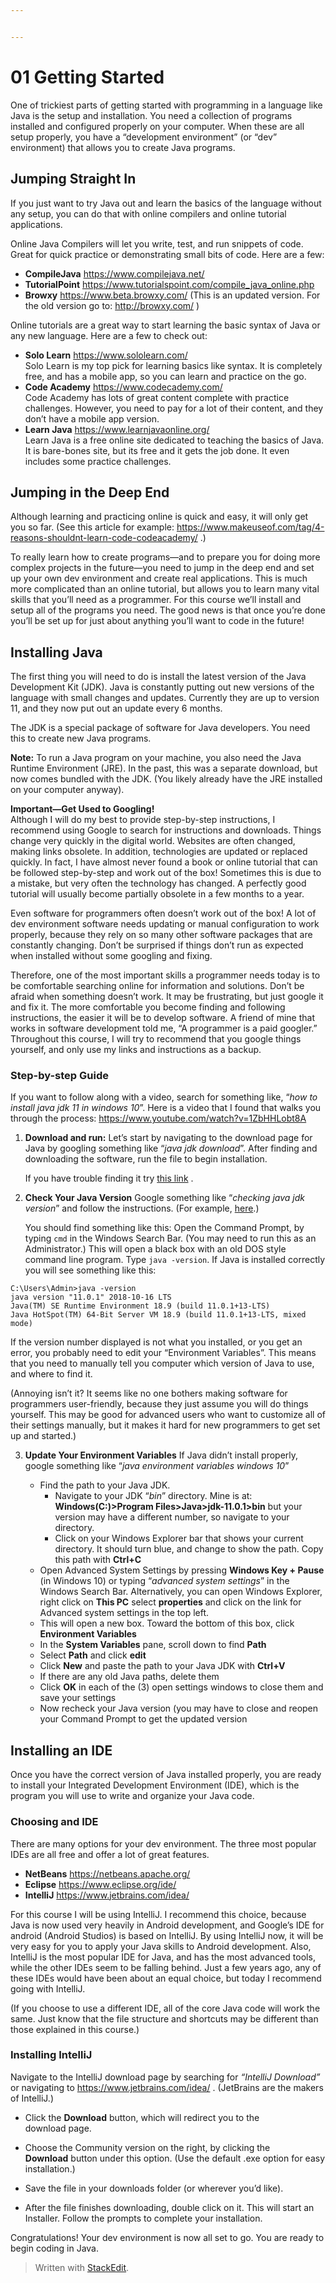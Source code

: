 ```yaml
---


---
```


<h1 id="getting-started">01 Getting Started</h1>
<p>One of trickiest parts of getting started with programming in a language like Java is the setup and installation. You need a collection of programs installed and configured properly on your computer. When these are all setup properly, you have a “development environment” (or “dev” environment) that allows you to create Java programs.</p>
<h2 id="jumping-straight-in">Jumping Straight In</h2>
<p>If you just want to try Java out and learn the basics of the language without any setup, you can do that with online compilers and online tutorial applications.</p>
<p>Online Java Compilers will let you write, test, and run snippets of code. Great for quick practice or demonstrating small bits of code. Here are a few:</p>
<ul>
<li><strong>CompileJava</strong> <a href="https://www.compilejava.net/">https://www.compilejava.net/</a></li>
<li><strong>TutorialPoint</strong> <a href="https://www.tutorialspoint.com/compile_java_online.php">https://www.tutorialspoint.com/compile_java_online.php</a></li>
<li><strong>Browxy</strong> <a href="https://www.beta.browxy.com/">https://www.beta.browxy.com/</a>  (This is an updated version. For the old version go to: <a href="http://browxy.com/">http://browxy.com/</a> )</li>
</ul>
<p>Online tutorials are a great way to start learning the basic syntax of Java or any new language. Here are a few to check out:</p>
<ul>
<li><strong>Solo Learn</strong> <a href="https://www.sololearn.com/">https://www.sololearn.com/</a><br>
Solo Learn is my top pick for learning basics like syntax. It is completely free, and has a mobile app, so you can learn and practice on the go.</li>
<li><strong>Code Academy</strong> <a href="https://www.codecademy.com/">https://www.codecademy.com/</a><br>
Code Academy has lots of great content complete with practice challenges. However, you need to pay for a lot of their content, and they don’t have a mobile app version.</li>
<li><strong>Learn Java</strong> <a href="https://www.learnjavaonline.org/">https://www.learnjavaonline.org/</a><br>
Learn Java is a free online site dedicated to teaching the basics of Java. It is bare-bones site, but its free and it gets the job done. It even includes some practice challenges.</li>
</ul>
<h2 id="jumping-in-the-deep-end">Jumping in the Deep End</h2>
<p>Although learning and practicing online is quick and easy, it will only get you so far. (See this article for example: <a href="https://www.makeuseof.com/tag/4-reasons-shouldnt-learn-code-codeacademy/">https://www.makeuseof.com/tag/4-reasons-shouldnt-learn-code-codeacademy/</a> .)</p>
<p>To really learn how to create programs—and to prepare you for doing more complex projects in the future—you need to jump in the deep end and set up your own dev environment and create real applications. This is much more complicated than an online tutorial, but allows you to learn many vital skills that you’ll need as a programmer. For this course we’ll install and setup all of the programs you need. The good news is that once you’re done you’ll be set up for just about anything you’ll want to code in the future!</p>
<h2 id="installing-java">Installing Java</h2>
<p>The first thing you will need to do is install the latest version of the Java Development Kit (JDK). Java is constantly putting out new versions of the language with small changes and updates. Currently they are up to version 11, and they now put out an update every 6 months.</p>
<p>The JDK is a special package of software for Java developers. You need this to create new Java programs.</p>
<p><strong>Note:</strong> To run a Java program on your machine, you also need the Java Runtime Environment (JRE). In the past, this was a separate download, but now comes bundled with the JDK. (You likely already have the JRE installed on your computer anyway).</p>
<p><strong>Important—Get Used to Googling!</strong><br>
Although I will do my best to provide step-by-step instructions, I recommend using Google to search for instructions and downloads. Things change very quickly in the digital world. Websites are often changed, making links obsolete. In addition, technologies are updated or replaced quickly. In fact, I have almost never found a book or online tutorial that can be followed step-by-step and work out of the box! Sometimes this is due to a mistake, but very often the technology has changed. A perfectly good tutorial will usually become partially obsolete in a few months to a year.</p>
<p>Even software for programmers often doesn’t work out of the box! A lot of dev environment software needs updating or manual configuration to work properly, because they rely on so many other software packages that are constantly changing. Don’t be surprised if things don’t run as expected when installed without some googling and fixing.</p>
<p>Therefore, one of the most important skills a programmer needs today is to be comfortable searching online for information and solutions. Don’t be afraid when something doesn’t work. It may be frustrating, but just google it and fix it. The more comfortable you become finding and following instructions, the easier it will be to develop software. A friend of mine that works in software development told me, “A programmer is a paid googler.” Throughout this course, I will try to recommend that you google things yourself, and only use my links and instructions as a backup.</p>
<h3 id="step-by-step-guide">Step-by-step Guide</h3>
<p>If you want to follow along with a video, search for something like, “<em>how to install java jdk 11 in windows 10</em>”. Here is a video that I found that walks you through the process: <a href="https://www.youtube.com/watch?v=1ZbHHLobt8A">https://www.youtube.com/watch?v=1ZbHHLobt8A</a></p>
<ol>
<li>
<p><strong>Download and run:</strong> Let’s start by navigating to the download page for Java by googling something like “<em>java jdk download</em>”. After finding and downloading the software, run the file to begin installation.</p>
<p>If you have trouble finding it try <a href="https://www.oracle.com/technetwork/java/javase/downloads/index.html" title="Java JDK Download Page">this link</a> .</p>
</li>
<li>
<p><strong>Check Your Java Version</strong> Google something like “<em>checking java jdk version</em>” and follow the instructions. (For example, <a href="https://www.ibm.com/support/knowledgecenter/en/SS88XH_1.6.0/iva/install_mils_windows_java.html">here</a>.)</p>
<p>You should find something like this: Open the Command Prompt, by typing <code>cmd</code> in the Windows Search Bar. (You may need to run this as an Administrator.) This will open a black box with an old DOS style command line program. Type <code>java -version</code>. If Java is installed correctly you will see something like this:</p>
</li>
</ol>
<pre><code>C:\Users\Admin&gt;java -version
java version "11.0.1" 2018-10-16 LTS
Java(TM) SE Runtime Environment 18.9 (build 11.0.1+13-LTS)
Java HotSpot(TM) 64-Bit Server VM 18.9 (build 11.0.1+13-LTS, mixed mode)
</code></pre>
<p>If the version number displayed is not what you installed, or you get an error, you probably need to edit your “Environment Variables”. This means that you need to manually tell you computer which version of Java to use, and where to find it.</p>
<p>(Annoying isn’t it? It seems like no one bothers making software for programmers user-friendly, because they just assume you will do things yourself. This may be good for advanced users who want to customize all of their settings manually, but it makes it hard for new programmers to get set up and started.)</p>
<ol start="3">
<li>
<p><strong>Update Your Environment Variables</strong> If Java didn’t install properly, google something like “<em>java environment variables windows 10</em>”</p>
<ul>
<li>Find the path to your Java JDK.
<ul>
<li>Navigate to your JDK “<em>bin</em>” directory. Mine is at: <strong>Windows(C:)&gt;Program Files&gt;Java&gt;jdk-11.0.1&gt;bin</strong> but your version may have a different number, so navigate to your directory.</li>
<li>Click on your Windows Explorer bar that shows your current directory. It should turn blue, and change to show the path. Copy this path with <strong>Ctrl+C</strong></li>
</ul>
</li>
<li>Open Advanced System Settings by pressing <strong>Windows Key + Pause</strong> (in Windows 10) or typing “<em>advanced system settings</em>” in the Windows Search Bar. Alternatively, you can open Windows Explorer, right click on <strong>This PC</strong> select <strong>properties</strong> and click on the link for Advanced system settings in the top left.</li>
<li>This will open a new box. Toward the bottom of this box, click <strong>Environment Variables</strong></li>
<li>In the <strong>System Variables</strong> pane, scroll down to find <strong>Path</strong></li>
<li>Select <strong>Path</strong> and click <strong>edit</strong></li>
<li>Click <strong>New</strong> and paste the path to your Java JDK with <strong>Ctrl+V</strong></li>
<li>If there are any old Java paths, delete them</li>
<li>Click <strong>OK</strong> in each of the (3) open settings windows to close them and save your settings</li>
<li>Now recheck your Java version (you may have to close and reopen your Command Prompt to get the updated version</li>
</ul>
</li>
</ol>
<h2 id="installing-an-ide">Installing an IDE</h2>
<p>Once you have the correct version of Java installed properly, you are ready to install your Integrated Development Environment (IDE), which is the program you will use to write and organize your Java code.</p>
<h3 id="choosing-and-ide">Choosing and IDE</h3>
<p>There are many options for your dev environment. The three most popular IDEs are all free and offer a lot of great features.</p>
<ul>
<li><strong>NetBeans</strong>    <a href="https://netbeans.apache.org/">https://netbeans.apache.org/</a></li>
<li><strong>Eclipse</strong> <a href="https://www.eclipse.org/ide/">https://www.eclipse.org/ide/</a></li>
<li><strong>IntelliJ</strong> <a href="https://www.jetbrains.com/idea/">https://www.jetbrains.com/idea/</a></li>
</ul>
<p>For this course I will be using IntelliJ. I recommend this choice, because Java is now used very heavily in Android development, and Google’s IDE for android (Android Studios) is based on IntelliJ. By using IntelliJ now, it will be very easy for you to apply your Java skills to Android development. Also, IntelliJ is the most popular IDE for Java, and has the most advanced tools, while the other IDEs seem to be falling behind. Just a few years ago, any of these IDEs would have been about an equal choice, but today I recommend going with IntelliJ.</p>
<p>(If you choose to use a different IDE, all of the core Java code will work the same. Just know that the file structure and shortcuts may be different than those explained in this course.)</p>
<h3 id="installing-intellij">Installing IntelliJ</h3>
<p>Navigate to the IntelliJ download page by searching for <em>“IntelliJ Download”</em> or navigating to <a href="https://www.jetbrains.com/idea/">https://www.jetbrains.com/idea/</a> . (JetBrains are the makers of IntelliJ.)</p>
<ul>
<li>Click the <strong>Download</strong> button, which will redirect you to the<br>
download page.</li>
</ul>
<ul>
<li>
<p>Choose the Community version on the right, by clicking the<br>
<strong>Download</strong> button under this option. (Use the default .exe option for easy installation.)</p>
</li>
<li>
<p>Save the file in your downloads folder (or wherever you’d like).</p>
</li>
<li>
<p>After the file finishes downloading, double click on it. This will start an Installer. Follow the prompts to complete your installation.</p>
</li>
</ul>
<p>Congratulations! Your dev environment is now all set to go. You are ready to begin coding in Java.</p>
<blockquote>
<p>Written with <a href="https://stackedit.io/">StackEdit</a>.</p>
</blockquote>

